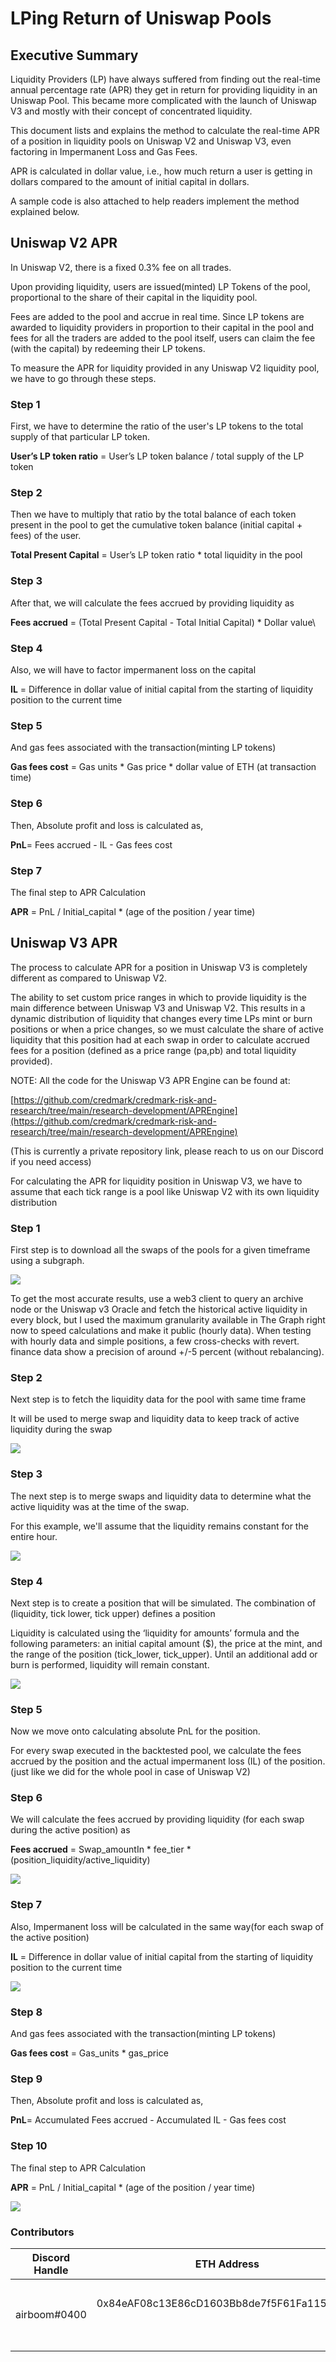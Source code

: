 # LPing Return of Uniswap Pools

## Executive Summary <a href="#docs-internal-guid-becf5aa2-7fff-246f-1f36-cc8009afdf4c" id="docs-internal-guid-becf5aa2-7fff-246f-1f36-cc8009afdf4c"></a>

Liquidity Providers (LP) have always suffered from finding out the real-time annual percentage rate (APR) they get in return for providing liquidity in an Uniswap Pool. This became more complicated with the launch of Uniswap V3 and mostly with their concept of concentrated liquidity.

This document lists and explains the method to calculate the real-time APR of a position in liquidity pools on Uniswap V2 and Uniswap V3, even factoring in Impermanent Loss and Gas Fees.

APR is calculated in dollar value, i.e., how much return a user is getting in dollars compared to the amount of initial capital in dollars.

A sample code is also attached to help readers implement the method explained below.

## Uniswap V2 APR

In Uniswap V2, there is a fixed 0.3% fee on all trades.

Upon providing liquidity, users are issued(minted) LP Tokens of the pool, proportional to the share of their capital in the liquidity pool.

Fees are added to the pool and accrue in real time. Since LP tokens are awarded to liquidity providers in proportion to their capital in the pool and fees for all the traders are added to the pool itself, users can claim the fee (with the capital) by redeeming their LP tokens.

To measure the APR for liquidity provided in any Uniswap V2 liquidity pool, we have to go through these steps.

### Step 1

First, we have to determine the ratio of the user's LP tokens to the total supply of that particular LP token.

**User’s LP token ratio** = User’s LP token balance /  total supply of the LP token



### Step 2

Then we have to multiply that ratio by the total balance of each token present in the pool to get the cumulative token balance (initial capital + fees) of the user.

**Total Present Capital** = User’s LP token ratio \* total liquidity in the pool



### Step 3

After that, we will calculate the fees accrued by providing liquidity as

**Fees accrued** = (Total Present Capital - Total Initial Capital) \* Dollar value\


### Step 4

Also, we will have to factor impermanent loss on the capital

**IL** = Difference in dollar value of initial capital from the starting of liquidity position to the current time

### Step 5

And gas fees associated with the transaction(minting LP tokens)

**Gas fees cost** = Gas units \* Gas price \* dollar value of ETH (at transaction time)

### Step 6

Then, Absolute profit and loss is calculated as,

**PnL**= Fees accrued - IL - Gas fees cost

### Step 7

The final step to APR Calculation

**APR** = PnL / Initial\_capital \* (age of the position / year time)



## Uniswap V3 APR

The process to calculate APR for a position in Uniswap V3 is completely different as compared to Uniswap V2.

The ability to set custom price ranges in which to provide liquidity is the main difference between Uniswap V3 and Uniswap V2. This results in a dynamic distribution of liquidity that changes every time LPs mint or burn positions or when a price changes, so we must calculate the share of active liquidity that this position had at each swap in order to calculate accrued fees for a position (defined as a price range (pa,pb) and total liquidity provided).&#x20;



NOTE: All the code for the Uniswap V3 APR Engine can be found at:

[https://github.com/credmark/credmark-risk-and-research/tree/main/research-development/APREngine](https://github.com/credmark/credmark-risk-and-research/tree/main/research-development/APREngine)

(This is currently a private repository link, please reach to us on our Discord if you need access)

For calculating the APR for liquidity position in Uniswap V3, we have to assume that each tick range is a pool like Uniswap V2 with its own liquidity distribution

### Step 1

First step is to download all the swaps of the pools for a given timeframe using a subgraph.

![](https://lh5.googleusercontent.com/OE34T-\_c1iPxGaEqDr\_v6DVvD7UN4sjXwsoPq8IBtTpoT6x8-4DFnBlHUmPvjHN7OYZWdu-cdSgy0kxewAsoG5uXaihz-O8Kas94NwWArSBMqwL8hsuRobFGmxjpq9Gjr5VfCaz8)



To get the most accurate results, use a web3 client to query an archive node or the Uniswap v3 Oracle and fetch the historical active liquidity in every block, but I used the maximum granularity available in The Graph right now to speed calculations and make it public (hourly data). When testing with hourly data and simple positions, a few cross-checks with revert. finance data show a precision of around +/-5 percent (without rebalancing).



### Step 2

Next step is to fetch the liquidity data for the pool with same time frame

It will be used to merge swap and liquidity data to keep track of active liquidity during the swap

![](https://lh4.googleusercontent.com/Ei5XmxnNZXDQw584--vigYCVrIvZhmNbmjLXgVZE6bf1vcxqntahq-QzhNa-hegZjfprI7MsvL0qP3UAqwUljxqfW0SwqztXt5YGEzzJpgMm7ODtZb-hrFJsyqyQwVkHoLur0qle)



### Step 3

The next step is to merge swaps and liquidity data to determine what the active liquidity was at the time of the swap.&#x20;

For this example, we'll assume that the liquidity remains constant for the entire hour.

&#x20; &#x20;

![](https://lh3.googleusercontent.com/hkflhgvVK5Y6M3oIUX8W8LKEFpxWAv1AT962dmJpC2-AX-i7AI46Sil1hjApJ91Tj6tM7NM9ihZa1mxHsJr5zvlKJJQ48QgRcd\_ApdwhmK441TxMLUzVrATgpO3cS5zzM\_7M5DiJ)



### Step 4

Next step is to create a position that will be simulated. The combination of (liquidity, tick lower, tick upper) defines a position

Liquidity is calculated using the ‘liquidity for amounts’ formula and the following parameters: an initial capital amount ($), the price at the mint, and the range of the position (tick\_lower, tick\_upper). Until an additional add or burn is performed, liquidity will remain constant.

&#x20; &#x20;

![](https://lh5.googleusercontent.com/8t79znQzJQNjP4Wy4Qs1psd0TDMUOGTW5DA8hYC2NNOT3pk6\_BlcRksbqgMq8aTmpZfTKWl-hE81BjrXWJXetsrDMXCvrKMMhT8dFoI2glInAzGPNBU1ABsdnISBNN1JwH93seaW)



### Step 5

Now we move onto calculating absolute PnL for the position.&#x20;

For every swap executed in the backtested pool, we calculate the fees accrued by the position and the actual impermanent loss (IL) of the position.(just like we did for the whole pool in case of Uniswap V2)

### Step 6

We will calculate the fees accrued by providing liquidity (for each swap during the active position) as

**Fees accrued** = Swap\_amountIn \* fee\_tier \* (position\_liquidity/active\_liquidity)

![](https://lh3.googleusercontent.com/bjffja3OCzeVKRC4Nw3mD-A-ZRKEiXePyBIitkjbwlARqa5jgGBLZxJJ4bgLL6XDVE31ljGfqBNxTXkrljwSPjnNzducfDnUB22D-e26ENXVTjTAz8OxtwfhJcahP41YZBphHj-N)

### Step 7

Also, Impermanent loss will be calculated in the same way(for each swap of the active position)

**IL** = Difference in dollar value of initial capital from the starting of liquidity position to the current time

&#x20;      &#x20;

![](https://lh6.googleusercontent.com/UwjHlLij5W3yapxcLjXv5Sg0QDzBZBUZ6yjisgXk3eHjEtnFfmXoYJgIXvYd834UKSXC1wKS3eRWTS0Iuy9pDrcktzvsBFv5xrtxUOJ-pC\_\_mJFniIzlPqHni8Y3dVJ71Q3Ww2t7)

### Step 8

And gas fees associated with the transaction(minting LP tokens)

**Gas fees cost** = Gas\_units \* gas\_price



### Step 9

Then, Absolute profit and loss is calculated as,

**PnL**= Accumulated Fees accrued - Accumulated IL - Gas fees cost



### Step 10

The final step to APR Calculation

**APR** = PnL / Initial\_capital \* (age of the position / year time)



![](https://lh6.googleusercontent.com/LDrN-iTQFwbTM1Bof1cCBQoaKJpxpg9FshFCD4j27yvSVWRvIfKk7Mr\_MjvhpkipVa-44Y7EOwGYAtDXeowKEYD7e8yDzH71pd7-HvEJIz4KFzytx0VF4chR59jJBbqrRDeGj3HG)

### &#x20; Contributors

| **Discord Handle** | **ETH Address**                                              | **Reward**                          | **Contribution** |
| ------------------ | ------------------------------------------------------------ | ----------------------------------- | ---------------- |
| airboom#0400       | <p>0x84eAF08c13E86cD1603Bb8de7f5F61Fa115771bc</p><p><br></p> | <p>0 $CMK (internal)</p><p><br></p> | Original version |
